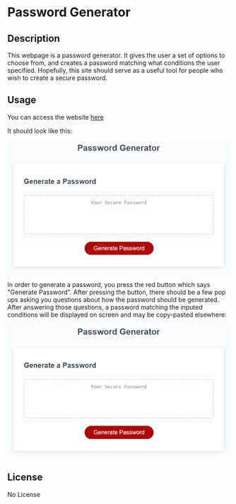 # Password Generator

## Description

This webpage is a password generator. It gives the user a set of options to choose from, and creates a password matching what conditions the user specified. Hopefully, this site should serve as a useful tool for people who wish to create a secure password.


## Usage

You can access the website [here](https://jaredschips.github.io/password-generator/)

It should look like this:

![screenshot of website before password is generated](assets/images/screenshot1.png)

In order to generate a password, you press the red button which says "Generate Password". After pressing the button, there should be a few pop ups asking you questions about how the password should be generated. After answering those questions, a password matching the inputed conditions will be displayed on screen and may be copy-pasted elsewhere:

![screenshot of website after password is generated](assets/images/screenshot1.png)

## License

No License